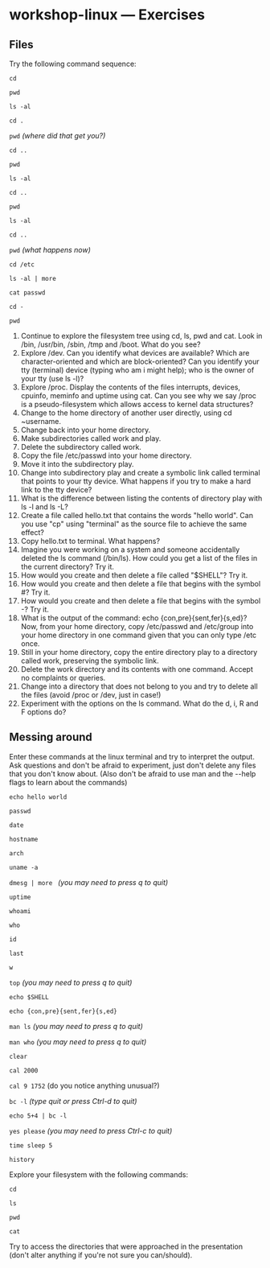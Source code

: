 # workshop-linux — Exercises

## Files

Try the following command sequence:

`cd`

`pwd`

`ls -al`

`cd .`

`pwd`   _(where did that get you?)_

`cd ..`

`pwd`

`ls -al`

`cd ..`

`pwd`

`ls -al`

`cd ..`

`pwd`     _(what happens now)_

`cd /etc`

`ls -al | more`

`cat passwd`

`cd -`

`pwd`

 1. Continue to explore the filesystem tree using cd, ls, pwd and cat. Look in /bin, /usr/bin, /sbin, /tmp and /boot. What do you see?
 1. Explore /dev. Can you identify what devices are available? Which are character-oriented and which are block-oriented? Can you identify your tty (terminal) device (typing who am i might help); who is the owner of your tty (use ls -l)?
 1. Explore /proc. Display the contents of the files interrupts, devices, cpuinfo, meminfo and uptime using cat. Can you see why we say /proc is a pseudo-filesystem which allows access to kernel data structures?
 1. Change to the home directory of another user directly, using cd ~username.
 1. Change back into your home directory.
 1. Make subdirectories called work and play.
 1. Delete the subdirectory called work.
 1. Copy the file /etc/passwd into your home directory.
 1. Move it into the subdirectory play.
 1. Change into subdirectory play and create a symbolic link called terminal that points to your tty device. What happens if you try to make a hard link to the tty device?
 1. What is the difference between listing the contents of directory play with ls -l and ls -L?
 1. Create a file called hello.txt that contains the words "hello world". Can you use "cp" using "terminal" as the source file to achieve the same effect?
 1. Copy hello.txt to terminal. What happens?
 1. Imagine you were working on a system and someone accidentally deleted the ls command (/bin/ls). How could you get a list of the files in the current directory? Try it.
 1. How would you create and then delete a file called "$SHELL"? Try it.
 1. How would you create and then delete a file that begins with the symbol #? Try it.
 1. How would you create and then delete a file that begins with the symbol -? Try it.
 1. What is the output of the command: echo {con,pre}{sent,fer}{s,ed}? Now, from your home directory, copy /etc/passwd and /etc/group into your home directory in one command given that you can only type /etc once.
 1. Still in your home directory, copy the entire directory play to a directory called work, preserving the symbolic link.
 1. Delete the work directory and its contents with one command. Accept no complaints or queries.
 1. Change into a directory that does not belong to you and try to delete all the files (avoid /proc or /dev, just in case!)
 1. Experiment with the options on the ls command. What do the d, i, R and F options do?

## Messing around

Enter these commands at the linux terminal and try to interpret the output. Ask questions and don't be afraid to experiment, just don't delete any files that you don't know about.
(Also don't be afraid to use man and the --help flags to learn about the commands)

`echo hello world`

`passwd`

`date`

`hostname`

`arch`

`uname -a`

`dmesg | more ` _(you may need to press q to quit)_

`uptime`

`whoami`

`who`

`id`

`last`

`w`

`top` _(you may need to press q to quit)_

`echo $SHELL`

`echo {con,pre}{sent,fer}{s,ed}`

`man ls` _(you may need to press q to quit)_

`man who` _(you may need to press q to quit)_

`clear`

`cal 2000`

`cal 9 1752` (do you notice anything unusual?)

`bc -l` _(type quit or press Ctrl-d to quit)_

`echo 5+4 | bc -l`

`yes please` _(you may need to press Ctrl-c to quit)_

`time sleep 5`

`history`


Explore your filesystem with the following commands:

`cd`

`ls`

`pwd`

`cat`


Try to access the directories that were approached in the presentation (don't alter anything if you're not sure you can/should).